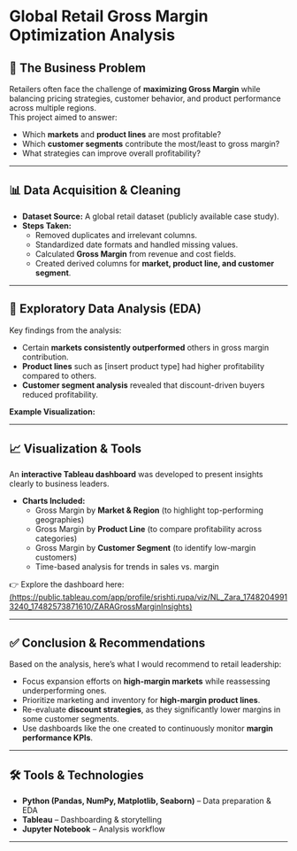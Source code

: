# Global Retail Gross Margin Optimization Analysis  

## 📌 The Business Problem  
Retailers often face the challenge of **maximizing Gross Margin** while balancing pricing strategies, customer behavior, and product performance across multiple regions.  
This project aimed to answer:  
- Which **markets** and **product lines** are most profitable?  
- Which **customer segments** contribute the most/least to gross margin?  
- What strategies can improve overall profitability?  

---

## 📊 Data Acquisition & Cleaning  
- **Dataset Source:** A global retail dataset (publicly available case study).  
- **Steps Taken:**  
  - Removed duplicates and irrelevant columns.  
  - Standardized date formats and handled missing values.  
  - Calculated **Gross Margin** from revenue and cost fields.  
  - Created derived columns for **market, product line, and customer segment**.  

---

## 🔎 Exploratory Data Analysis (EDA)  
Key findings from the analysis:  
- Certain **markets consistently outperformed** others in gross margin contribution.  
- **Product lines** such as [insert product type] had higher profitability compared to others.  
- **Customer segment analysis** revealed that discount-driven buyers reduced profitability.  

**Example Visualization:**  


---

## 📈 Visualization & Tools  
An **interactive Tableau dashboard** was developed to present insights clearly to business leaders.  

- **Charts Included:**  
  - Gross Margin by **Market & Region** (to highlight top-performing geographies)  
  - Gross Margin by **Product Line** (to compare profitability across categories)  
  - Gross Margin by **Customer Segment** (to identify low-margin customers)  
  - Time-based analysis for trends in sales vs. margin  

👉 Explore the dashboard here: [(https://public.tableau.com/app/profile/srishti.rupa/viz/NL_Zara_17482049913240_17482573871610/ZARAGrossMarginInsights)](#)

---

## ✅ Conclusion & Recommendations  
Based on the analysis, here’s what I would recommend to retail leadership:  
- Focus expansion efforts on **high-margin markets** while reassessing underperforming ones.  
- Prioritize marketing and inventory for **high-margin product lines**.  
- Re-evaluate **discount strategies**, as they significantly lower margins in some customer segments.  
- Use dashboards like the one created to continuously monitor **margin performance KPIs**.  

---

## 🛠️ Tools & Technologies  
- **Python (Pandas, NumPy, Matplotlib, Seaborn)** – Data preparation & EDA  
- **Tableau** – Dashboarding & storytelling  
- **Jupyter Notebook** – Analysis workflow  

---
